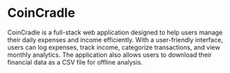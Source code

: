 # CoinCradle
CoinCradle is a full-stack web application designed to help users manage their daily expenses and income efficiently. With a user-friendly interface, users can log expenses, track income, categorize transactions, and view monthly analytics. The application also allows users to download their financial data as a CSV file for offline analysis.
